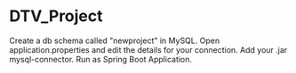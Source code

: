# DTV_Project


Create a db schema called "newproject" in MySQL.
Open application.properties and edit the details for your connection.
Add your .jar mysql-connector.
Run as Spring Boot Application.

